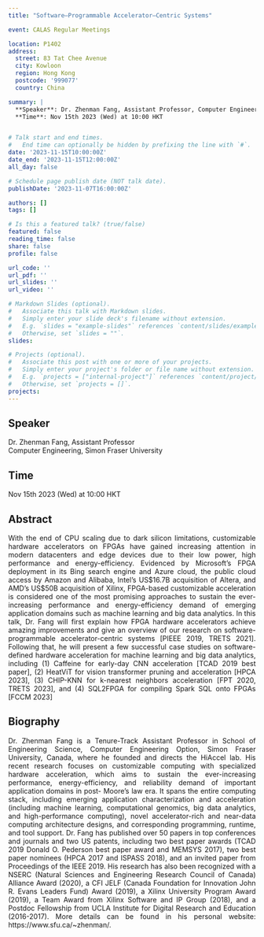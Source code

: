```yaml
---
title: "Software–Programmable Accelerator–Centric Systems"

event: CALAS Regular Meetings

location: P1402
address:
  street: 83 Tat Chee Avenue
  city: Kowloon
  region: Hong Kong
  postcode: '999077'
  country: China

summary: |
  **Speaker**: Dr. Zhenman Fang, Assistant Professor, Computer Engineering, Simon Fraser University <br>
  **Time**: Nov 15th 2023 (Wed) at 10:00 HKT


# Talk start and end times.
#   End time can optionally be hidden by prefixing the line with `#`.
date: '2023-11-15T10:00:00Z'
date_end: '2023-11-15T12:00:00Z'
all_day: false

# Schedule page publish date (NOT talk date).
publishDate: '2023-11-07T16:00:00Z'

authors: []
tags: []

# Is this a featured talk? (true/false)
featured: false
reading_time: false
share: false
profile: false

url_code: ''
url_pdf: ''
url_slides: ''
url_video: ''

# Markdown Slides (optional).
#   Associate this talk with Markdown slides.
#   Simply enter your slide deck's filename without extension.
#   E.g. `slides = "example-slides"` references `content/slides/example-slides.md`.
#   Otherwise, set `slides = ""`.
slides:

# Projects (optional).
#   Associate this post with one or more of your projects.
#   Simply enter your project's folder or file name without extension.
#   E.g. `projects = ["internal-project"]` references `content/project/deep-learning/index.md`.
#   Otherwise, set `projects = []`.
projects:
---
```

## Speaker
Dr. Zhenman Fang, Assistant Professor <br> 
Computer Engineering, Simon Fraser University

## Time
Nov 15th 2023 (Wed) at 10:00 HKT

## Abstract
<div style="text-align: justify">
With the end of CPU scaling due to dark silicon limitations, customizable hardware accelerators on FPGAs have gained increasing attention in modern datacenters and edge devices due to their low power, high performance and energy-efficiency. Evidenced by Microsoft’s FPGA deployment in its Bing search engine and Azure cloud, the public cloud access by Amazon and Alibaba, Intel’s US$16.7B acquisition of Altera, and AMD’s US$50B acquisition of Xilinx, FPGA-based customizable acceleration is considered one of the most promising approaches to sustain the ever-increasing performance and energy-efficiency demand of emerging application domains such as machine learning and big data analytics. In this talk, Dr. Fang will first explain how FPGA hardware accelerators achieve amazing improvements and give an overview of our research on software- programmable accelerator-centric systems [PIEEE 2019, TRETS 2021]. Following that, he will present a few successful case studies on software-defined hardware acceleration for machine learning and big data analytics, including (1) Caffeine for early-day CNN acceleration [TCAD 2019 best paper], (2) HeatViT for vision transformer pruning and acceleration [HPCA 2023], (3) CHIP-KNN for k-nearest neighbors acceleration [FPT 2020, TRETS 2023], and (4) SQL2FPGA for compiling Spark SQL onto FPGAs [FCCM 2023]
</div>

## Biography
<div style="text-align: justify">
Dr. Zhenman Fang is a Tenure-Track Assistant Professor in School of Engineering Science, Computer Engineering Option, Simon Fraser University, Canada, where he founded and directs the HiAccel lab. His recent research focuses on customizable computing with specialized hardware acceleration, which aims to sustain the ever-increasing performance, energy-efficiency, and reliability demand of important application domains in post- Moore’s law era. It spans the entire computing stack, including emerging application characterization and acceleration (including machine learning, computational genomics, big data analytics, and high-performance computing), novel accelerator-rich and near-data computing architecture designs, and corresponding programming, runtime, and tool support. Dr. Fang has published over 50 papers in top conferences and journals and two US patents, including two best paper awards (TCAD 2019 Donald O. Pederson best paper award and MEMSYS 2017), two best paper nominees (HPCA 2017 and ISPASS 2018), and an invited paper from Proceedings of the IEEE 2019. His research has also been recognized with a NSERC (Natural Sciences and Engineering Research Council of Canada) Alliance Award (2020), a CFI JELF (Canada Foundation for Innovation John R. Evans Leaders Fund) Award (2019), a Xilinx University Program Award (2019), a Team Award from Xilinx Software and IP Group (2018), and a Postdoc Fellowship from UCLA Institute for Digital Research and Education (2016-2017). More details can be found in his personal website: https://www.sfu.ca/~zhenman/.
</div>
